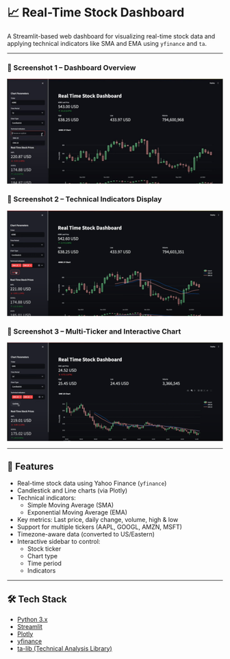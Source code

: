 # 📈 Real-Time Stock Dashboard

A Streamlit-based web dashboard for visualizing real-time stock data and applying technical indicators like SMA and EMA using `yfinance` and `ta`.

---

### 📸 Screenshot 1 – Dashboard Overview
![Dashboard Screenshot 1](img1.JPG)

### 📸 Screenshot 2 – Technical Indicators Display
![Dashboard Screenshot 2](img2.PNG)

### 📸 Screenshot 3 – Multi-Ticker and Interactive Chart
![Dashboard Screenshot 3](img3.PNG)

---

## 🚀 Features

- Real-time stock data using Yahoo Finance (`yfinance`)
- Candlestick and Line charts (via Plotly)
- Technical indicators: 
  - Simple Moving Average (SMA)
  - Exponential Moving Average (EMA)
- Key metrics: Last price, daily change, volume, high & low
- Support for multiple tickers (AAPL, GOOGL, AMZN, MSFT)
- Timezone-aware data (converted to US/Eastern)
- Interactive sidebar to control:
  - Stock ticker
  - Chart type
  - Time period
  - Indicators

---

## 🛠️ Tech Stack

- [Python 3.x](https://www.python.org/)
- [Streamlit](https://streamlit.io/)
- [Plotly](https://plotly.com/python/)
- [yfinance](https://github.com/ranaroussi/yfinance)
- [ta-lib (Technical Analysis Library)](https://github.com/bukosabino/ta)
